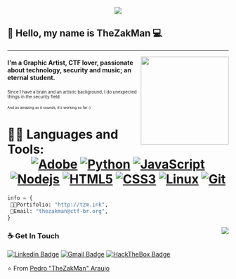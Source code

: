 <p align="center">
    <img src="https://thezakman.github.io/tzm.png" />
    <!-- https://64.media.tumblr.com/fc25fe4f65bc3d59cd7d51c98978bbc1/018960ee17970ed1-29/s128x128u_c1/a52339ef99aa53482b6719e226b03f47a87cee31.png -->
    
    
</p>

## 👋 Hello, my name is TheZakMan :computer:
 ------------
<img align='right' src='https://github.com/ctf-br/branding/blob/master/Logos/Padr%C3%A3o/GIF/CTF-BR(Flag).gif?raw=true' width='200"'>

#### I'm a Graphic Artist, CTF lover, passionate about technology, security and music; an eternal student.
<sup><sup>Since I have a brain and an artistic background, I do unexpected things in the security field.</sup></sup>

<sup><sup><sub>And as amazing as it sounds, it's working so far :)</sub></sup></sup>

 # 👨‍💻 Languages and Tools: <div align="center"> [![Adobe](https://img.shields.io/badge/adobe%20suite-%23FF0000.svg?&style==flat-square&logo=adobe&logoColor=white)](https://adobe.com/) [![Python](https://img.shields.io/badge/-Python-%23007bcd?style=flat-square&logo=python&logoColor=ffce5a)](https://python.org/) [![JavaScript](https://img.shields.io/badge/JavaScript-323330?style=flat-square&logo=javascript&logoColor=F7DF1E)](https://www.javascript.com/) [![Nodejs](https://img.shields.io/badge/-Nodejs-black?style=flat-square&logo=Node.js)](https://nodejs.org/) [![HTML5](https://img.shields.io/badge/-HTML5-%23E44D27?style=flat-square&logo=html5&logoColor=ffffff)](https://developer.mozilla.org/pt-BR/docs/Web/HTML/HTML5) [![CSS3](https://img.shields.io/badge/-CSS3-%231572B6?style=flat-square&logo=css3)](https://developer.mozilla.org/en-US/docs/Web/CSS) [![Linux](https://img.shields.io/badge/-linux-%23870b53?style=flat-square&logo=linux)](https://www.kernel.org/doc/html/latest/) [![Git](https://img.shields.io/badge/-git-black?style=flat-square&logo=Git)](https://git-scm.com/) 

</div>

```python
info = { 
 👨‍💻Portifolio: "http://tzm.ink",
 📒Email: "thezakman@ctf-br.org",
}
```

<div align="right" href="https://wigle.net"><img align="right" border="0" src="https://wigle.net/bi/2OoqYo7qMdm2Xnw_YUCOfw.png"></div>

### ☕ Get In Touch
[![Linkedin Badge](https://img.shields.io/badge/-TheZakMan-0077b5?style=flat-square&logo=Linkedin&logoColor=white&link=https://www.linkedin.com/in/thezakman/)](https://www.linkedin.com/in/thezakman/)
[![Gmail Badge](https://img.shields.io/badge/thezakman@ctf-br.org-ea4335?style=flat-square&logo=Gmail&logoColor=white)](mailto:thezakman@ctf-br.org)
[![HackTheBox Badge](https://img.shields.io/badge/-TheZakMan-9fef00?style=flat-square&logo=Hack-The-Box&logoColor=white&link=https://www.hackthebox.eu/home/users/profile/100461)](https://www.hackthebox.eu/home/users/profile/380585)


⭐️ From [Pedro "TheZakMan" Araujo](https://thezakman.tumblr.com)




